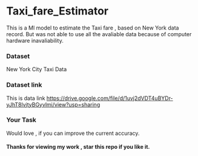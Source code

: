 # Taxi_fare_Estimator
This is a Ml model to estimate the Taxi fare , based on New York data record.  But was not able to use all the avaliable data because of computer hardware inavaliability.

### Dataset 
New York City Taxi Data

### Dataset link 
This is data link https://drive.google.com/file/d/1uvj2dVDT4uBYDr-yJhT8lvjtyBGyvlmi/view?usp=sharing

### Your Task
Would love , if you can improve the current accuracy.

#### Thanks for viewing my work , star this repo if you like it.
